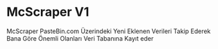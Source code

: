 # McScraper V1
McScraper PasteBin.com Üzerindeki Yeni Eklenen Verileri Takip Ederek Bana Göre Önemli Olanları Veri Tabanına Kayıt eder
